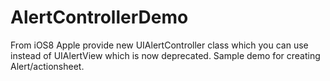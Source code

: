 # AlertControllerDemo

From iOS8 Apple provide new UIAlertController class which you can use instead of UIAlertView which is now deprecated. Sample demo for creating Alert/actionsheet.

